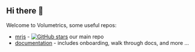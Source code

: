 ## Hi there 👋

Welcome to Volumetrics, some useful repos:

- [mrjs](https://github.com/Volumetrics-io/mrjs) - [![GitHub stars](https://img.shields.io/github/stars/volumetrics-io/mrjs.svg?style=social&label=Star)](https://github.com/volumetrics-io/mrjs/stargazers) our main repo
- [documentation](https://github.com/Volumetrics-io/documentation) - includes onboarding, walk through docs, and more
...
